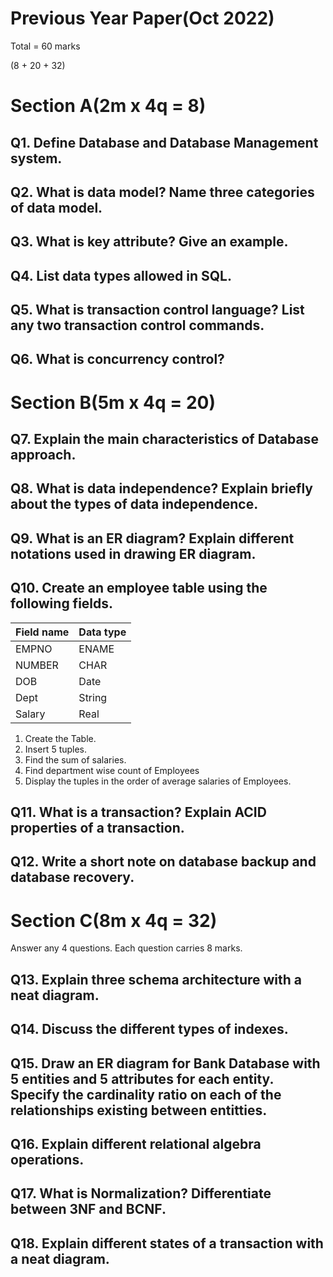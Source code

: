 # Previous Year Paper(Oct 2022)

Total = 60 marks

(8 + 20 + 32)


# Section A(2m x 4q = 8)
## Q1. Define Database and Database Management system.
## Q2. What is data model? Name three categories of data model.
## Q3. What is key attribute? Give an example.
## Q4. List data types allowed in SQL.
## Q5. What is transaction control language? List any two transaction control commands.
## Q6. What is concurrency control?

# Section B(5m x 4q = 20)
## Q7. Explain the main characteristics of Database approach.
## Q8. What is data independence? Explain briefly about the types of data independence.
## Q9. What is an ER diagram? Explain different notations used in drawing ER diagram.
## Q10. Create an employee table using the following fields.
| Field name | Data type |
| ---------- | --------- |
|    EMPNO   |   ENAME   |
|   NUMBER   |    CHAR   |
|    DOB     |   Date    |
|    Dept    |   String  |
|   Salary   |    Real   |
1. Create the Table.
2. Insert 5 tuples.
3. Find the sum of salaries.
4. Find department wise count of Employees
5. Display the tuples in the order of average salaries of Employees.
## Q11. What is a transaction? Explain ACID properties of a transaction.
## Q12. Write a short note on database backup and database recovery.

# Section C(8m x 4q = 32)
Answer any 4 questions. Each question carries 8 marks.
## Q13. Explain three schema architecture with a neat diagram.
## Q14. Discuss the different types of indexes.
## Q15. Draw an ER diagram for Bank Database with 5 entities and 5 attributes for each entity. Specify the cardinality ratio on each of the relationships existing between entitties.
## Q16. Explain different relational algebra operations.
## Q17. What is Normalization? Differentiate between 3NF and BCNF.
## Q18. Explain different states of a transaction with a neat diagram.

